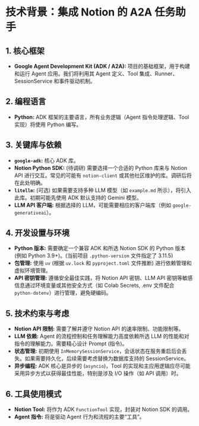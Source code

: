 # 技术背景：集成 Notion 的 A2A 任务助手

## 1. 核心框架

*   **Google Agent Development Kit (ADK / A2A):** 项目的基础框架，用于构建和运行 Agent 应用。我们将利用其 Agent 定义、Tool 集成、Runner、SessionService 和事件驱动机制。

## 2. 编程语言

*   **Python:** ADK 框架的主要语言，所有业务逻辑（Agent 指令处理逻辑、Tool 实现）将使用 Python 编写。

## 3. 关键库与依赖

*   **`google-adk`:** 核心 ADK 库。
*   **Notion Python SDK:** (待调研) 需要选择一个合适的 Python 库来与 Notion API 进行交互。常见的可能有 `notion-client` 或其他社区维护的库。调研后将在此处明确。
*   **`litellm`:** (可选) 如果需要支持多种 LLM 模型（如 `example.md` 所示），将引入此库。初期可能先使用 ADK 默认支持的 Gemini 模型。
*   **LLM API 客户端:** 根据选择的 LLM，可能需要相应的客户端库（例如 `google-generativeai`）。

## 4. 开发设置与环境

*   **Python 版本:** 需要确定一个兼容 ADK 和所选 Notion SDK 的 Python 版本 (例如 Python 3.9+)。(当前项目 `.python-version` 文件指定了 3.11.5)
*   **包管理:** 使用 `uv` (根据 `uv.lock` 和 `pyproject.toml` 文件推断) 进行依赖管理和虚拟环境管理。
*   **API 密钥管理:** 遵循安全最佳实践，将 Notion API 密钥、LLM API 密钥等敏感信息通过环境变量或其他安全方式（如 Colab Secrets, .env 文件配合 `python-dotenv`）进行管理，避免硬编码。

## 5. 技术约束与考虑

*   **Notion API 限制:** 需要了解并遵守 Notion API 的速率限制、功能限制等。
*   **LLM 依赖:** Agent 的流程控制和任务理解能力高度依赖所选 LLM 的性能和对指令的理解能力。需要精心设计 Prompt (指令)。
*   **状态管理:** 初期使用 `InMemorySessionService`，会话状态在服务重启后会丢失。如果需要持久化，后续需要考虑替换为数据库支持的 SessionService。
*   **异步编程:** ADK 核心是异步的 (`asyncio`)，Tool 的实现和主应用逻辑应尽可能采用异步方式以获得最佳性能，特别是涉及 I/O 操作（如 API 调用）时。

## 6. 工具使用模式

*   **Notion Tool:** 将作为 ADK `FunctionTool` 实现，封装对 Notion SDK 的调用。
*   **Agent 指令:** 将是驱动 Agent 行为和流程的主要“工具”。
